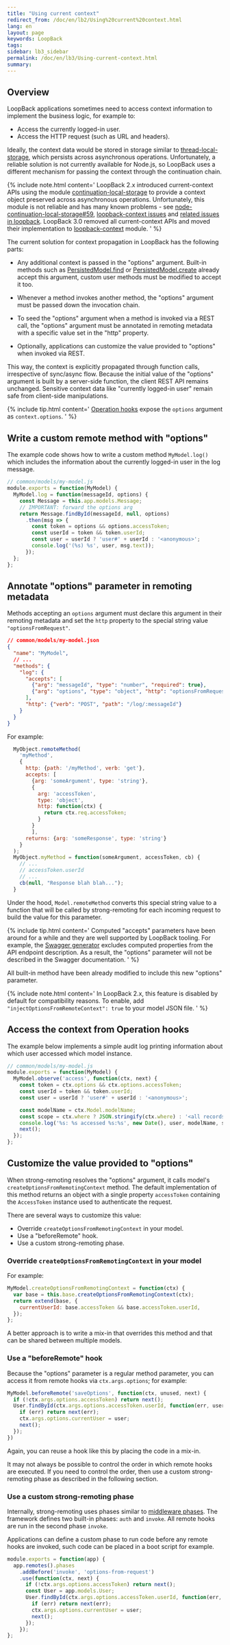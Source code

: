 ```yaml
---
title: "Using current context"
redirect_from: /doc/en/lb2/Using%20current%20context.html
lang: en
layout: page
keywords: LoopBack
tags:
sidebar: lb3_sidebar
permalink: /doc/en/lb3/Using-current-context.html
summary:
---
```


## Overview

LoopBack applications sometimes need to access context information to implement the business logic, for example to:

* Access the currently logged-in user.
* Access the HTTP request (such as URL and headers).

Ideally, the context data would be stored in storage similar to
[thread-local-storage](https://en.wikipedia.org/wiki/Thread-local_storage),
which persists across asynchronous operations. Unfortunately,
a reliable solution is not currently available for Node.js, so LoopBack uses a different mechanism for passing the context through the continuation chain.

{% include note.html content='
LoopBack 2.x introduced current-context APIs using the module [continuation-local-storage](https://www.npmjs.com/package/continuation-local-storage) to provide a context object preserved across asynchronous operations. Unfortunately, this module is not reliable and has many known problems - see [node-continuation-local-storage#59](https://github.com/othiym23/node-continuation-local-storage/issues/59),
[loopback-context issues](https://github.com/strongloop/loopback-context/issues) and [related issues in loopback](https://github.com/strongloop/loopback/issues?utf8=%E2%9C%93&q=is%3Aissue%20getCurrentContext). LoopBack 3.0 removed all current-context APIs and moved their implementation to [loopback-context](https://github.com/strongloop/loopback-context) module.
' %}

The current solution for context propagation in LoopBack has the following parts:

 - Any additional context is passed in the "options" argument. Built-in methods
  such as
  [PersistedModel.find](http://apidocs.strongloop.com/loopback/#persistedmodel-find)
  or
  [PersistedModel.create](http://apidocs.strongloop.com/loopback/#persistedmodel-create)
  already accept this argument, custom user methods must be modified to accept it
  too.

 - Whenever a method invokes another method, the "options" argument must be passed
 down the invocation chain.

 - To seed the "options" argument when a method is invoked via a REST call, the
  "options" argument must be annotated in remoting metadata with a specific
  value set in the "http" property.

 - Optionally, applications can customize the value provided to "options"
   when invoked via REST.

This way, the context is explicitly propagated through function calls,
irrespective of sync/async flow. Because the initial value of the "options"
argument is built by a server-side function, the client REST API remains
unchanged. Sensitive context data like "currently logged-in user" remain safe
from client-side manipulations.

{% include tip.html content='
[Operation hooks](Operation-hooks.html) expose the `options` argument
as `context.options`.
' %}

## Write a custom remote method with "options"

The example code shows how to write a custom method `MyModel.log()` which
includes the information about the currently logged-in user in the log
message.

```js
// common/models/my-model.js
module.exports = function(MyModel) {
  MyModel.log = function(messageId, options) {
    const Message = this.app.models.Message;
    // IMPORTANT: forward the options arg
    return Message.findById(messageId, null, options)
      .then(msg => {
        const token = options && options.accessToken;
        const userId = token && token.userId;
        const user = userId ? 'user#' + userId : '<anonymous>';
        console.log('(%s) %s', user, msg.text));
      });
  };
};
```

## Annotate "options" parameter in remoting metadata

Methods accepting an `options` argument must declare this argument in their
remoting metadata and set the `http` property to the special string value
`"optionsFromRequest"`.

```json
// common/models/my-model.json
{
  "name": "MyModel",
  // ...
  "methods": {
    "log": {
      "accepts": [
        {"arg": "messageId", "type": "number", "required": true},
        {"arg": "options", "type": "object", "http": "optionsFromRequest"}
      ],
      "http": {"verb": "POST", "path": "/log/:messageId"}
    }
  }
}
```

For example:
```js
  MyObject.remoteMethod(
    'myMethod',
    {
      http: {path: '/myMethod', verb: 'get'},
      accepts: [
        {arg: 'someArgument', type: 'string'},
        {
          arg: 'accessToken',
          type: 'object',
          http: function(ctx) {
            return ctx.req.accessToken;
          }
        }
        ],
      returns: {arg: 'someResponse', type: 'string'}
    }
  );
  MyObject.myMethod = function(someArgument, accessToken, cb) {
    // ...
    // accessToken.userId
    // ...
    cb(null, "Response blah blah...");
  }
```

Under the hood, `Model.remoteMethod` converts this special string value
to a function that will be called by strong-remoting for each incoming request
to build the value for this parameter.

{% include tip.html content='
Computed "accepts" parameters have been around for a while and they are well supported by LoopBack tooling. For example, the [Swagger generator](Swagger-generator.htm) excludes computed properties from the API endpoint description. As a result, the "options" parameter will not be described in the Swagger documentation.
' %}

All built-in method have been already modified to include this new "options"
parameter.

{% include note.html content='
In LoopBack 2.x, this feature is disabled by default for compatibility reasons.  To enable, add `"injectOptionsFromRemoteContext": true` to your model JSON file.
' %}

## Access the context from Operation hooks

The example below implements a simple audit log printing information
about which user accessed which model instance.

```js
// common/models/my-model.js
module.exports = function(MyModel) {
  MyModel.observe('access', function(ctx, next) {
    const token = ctx.options && ctx.options.accessToken;
    const userId = token && token.userId;
    const user = userId ? 'user#' + userId : '<anonymous>';

    const modelName = ctx.Model.modelName;
    const scope = ctx.where ? JSON.stringify(ctx.where) : '<all records>';
    console.log('%s: %s accessed %s:%s', new Date(), user, modelName, scope);
    next();
  });
};
```

## Customize the value provided to "options"

When strong-remoting resolves the "options" argument, it calls model's
`createOptionsFromRemotingContext` method. The default implementation of this
method returns an object with a single property `accessToken` containing
the `AccessToken` instance used to authenticate the request.

There are several ways to customize this value:

- Override `createOptionsFromRemotingContext` in your model.
- Use a "beforeRemote" hook.
- Use a custom strong-remoting phase.

### Override `createOptionsFromRemotingContext` in your model

For example:

```js
MyModel.createOptionsFromRemotingContext = function(ctx) {
  var base = this.base.createOptionsFromRemotingContext(ctx);
  return extend(base, {
    currentUserId: base.accessToken && base.accessToken.userId,
  });
};
```

A better approach is to write a mix-in that overrides this method and that can
be shared between multiple models.

### Use a "beforeRemote" hook

Because the "options" parameter is a regular method parameter, you can access
it from remote hooks via `ctx.args.options`; for example:

```js
MyModel.beforeRemote('saveOptions', function(ctx, unused, next) {
  if (!ctx.args.options.accessToken) return next();
  User.findById(ctx.args.options.accessToken.userId, function(err, user) {
    if (err) return next(err);
    ctx.args.options.currentUser = user;
    next();
  });
})
```

Again, you can reuse a hook like this by placing the code in a mix-in.

It may not always be possible to control the order in which remote hooks are
executed. If you need to control the order, then use a custom
strong-remoting phase as described in the following section.

### Use a custom strong-remoting phase

Internally, strong-remoting uses phases similar to [middleware
phases](https://loopback.io/doc/en/lb3/Defining-middleware.html). The framework
defines two built-in phases: `auth` and `invoke`. All remote hooks are run in
the second phase `invoke`.

Applications can define a custom phase to run code before any remote hooks are
invoked, such code can be placed in a boot script for example.

```js
module.exports = function(app) {
  app.remotes().phases
    .addBefore('invoke', 'options-from-request')
    .use(function(ctx, next) {
      if (!ctx.args.options.accessToken) return next();
      const User = app.models.User;
      User.findById(ctx.args.options.accessToken.userId, function(err, user) {
        if (err) return next(err);
        ctx.args.options.currentUser = user;
        next();
      });
    });
};
```
